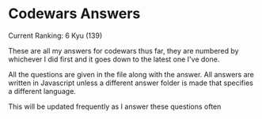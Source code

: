 # Codewars Answers

Current Ranking: 6 Kyu (139)

These are all my answers for codewars thus far, they are numbered by whichever I did first and it goes down to the latest one I've done.

All the questions are given in the file along with the answer. All answers are written in Javascript unless a different answer folder is made that specifies a different language.

This will be updated frequently as I answer these questions often